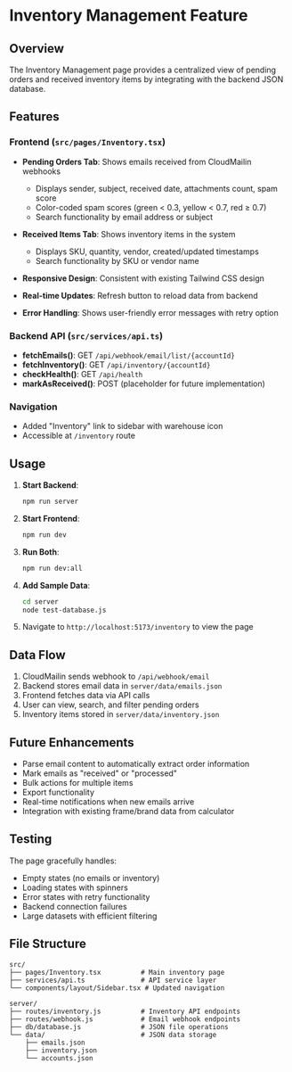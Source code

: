 # Inventory Management Feature

## Overview

The Inventory Management page provides a centralized view of pending orders and received inventory items by integrating with the backend JSON database.

## Features

### Frontend (`src/pages/Inventory.tsx`)

- **Pending Orders Tab**: Shows emails received from CloudMailin webhooks
  - Displays sender, subject, received date, attachments count, spam score
  - Color-coded spam scores (green < 0.3, yellow < 0.7, red ≥ 0.7)
  - Search functionality by email address or subject

- **Received Items Tab**: Shows inventory items in the system
  - Displays SKU, quantity, vendor, created/updated timestamps
  - Search functionality by SKU or vendor name

- **Responsive Design**: Consistent with existing Tailwind CSS design
- **Real-time Updates**: Refresh button to reload data from backend
- **Error Handling**: Shows user-friendly error messages with retry option

### Backend API (`src/services/api.ts`)

- **fetchEmails()**: GET `/api/webhook/email/list/{accountId}`
- **fetchInventory()**: GET `/api/inventory/{accountId}` 
- **checkHealth()**: GET `/api/health`
- **markAsReceived()**: POST (placeholder for future implementation)

### Navigation

- Added "Inventory" link to sidebar with warehouse icon
- Accessible at `/inventory` route

## Usage

1. **Start Backend**: 
   ```bash
   npm run server
   ```

2. **Start Frontend**:
   ```bash
   npm run dev
   ```

3. **Run Both**:
   ```bash
   npm run dev:all
   ```

4. **Add Sample Data**:
   ```bash
   cd server
   node test-database.js
   ```

5. Navigate to `http://localhost:5173/inventory` to view the page

## Data Flow

1. CloudMailin sends webhook to `/api/webhook/email`
2. Backend stores email data in `server/data/emails.json`
3. Frontend fetches data via API calls
4. User can view, search, and filter pending orders
5. Inventory items stored in `server/data/inventory.json`

## Future Enhancements

- Parse email content to automatically extract order information
- Mark emails as "received" or "processed" 
- Bulk actions for multiple items
- Export functionality
- Real-time notifications when new emails arrive
- Integration with existing frame/brand data from calculator

## Testing

The page gracefully handles:
- Empty states (no emails or inventory)
- Loading states with spinners
- Error states with retry functionality
- Backend connection failures
- Large datasets with efficient filtering

## File Structure

```
src/
├── pages/Inventory.tsx          # Main inventory page
├── services/api.ts              # API service layer
└── components/layout/Sidebar.tsx # Updated navigation

server/
├── routes/inventory.js          # Inventory API endpoints
├── routes/webhook.js            # Email webhook endpoints
├── db/database.js               # JSON file operations
└── data/                        # JSON data storage
    ├── emails.json
    ├── inventory.json
    └── accounts.json
```